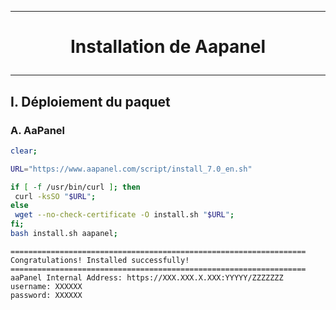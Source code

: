 ------------------------------------------------------------------------------------------------------------------------------------------------
# <p align='center'> Installation de Aapanel </p>

------------------------------------------------------------------------------------------------------------------------------------------------
## I. Déploiement du paquet
### A. AaPanel
```bash
clear;

URL="https://www.aapanel.com/script/install_7.0_en.sh"

if [ -f /usr/bin/curl ]; then
 curl -ksSO "$URL";
else
 wget --no-check-certificate -O install.sh "$URL";
fi;
bash install.sh aapanel;
```


```
==================================================================
Congratulations! Installed successfully!
==================================================================
aaPanel Internal Address: https://XXX.XXX.X.XXX:YYYYY/ZZZZZZZ
username: XXXXXX
password: XXXXXX
```
